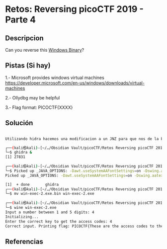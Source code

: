 # Retos: Reversing picoCTF 2019 - Parte 4

## Descripcion

Can you reverse this [Windows Binary](https://jupiter.challenges.picoctf.org/static/0ef5d0d6d552cd5e0bd60c2adbddaa94/win-exec-1.exe)?

## Pistas (Si hay)

1.- Microsoft provides windows virtual machines https://developer.microsoft.com/en-us/windows/downloads/virtual-machines

2.- Ollydbg may be helpful

3.- Flag format: PICOCTF{XXXX}

## Solución

``` Bash

Utilizando hidra hacemos una modificacion a un JNZ para que nos de la bandera directamente

┌──(kali㉿kali)-[~/…/Obsidian Vault/picoCTF/Retos Reversing picoCTF 2019 Parte 4/B1ll_Gat35]
└─$ ghidra &
[1] 27831
                                                                                                                   
┌──(kali㉿kali)-[~/…/Obsidian Vault/picoCTF/Retos Reversing picoCTF 2019 Parte 4/B1ll_Gat35]
└─$ Picked up _JAVA_OPTIONS: -Dawt.useSystemAAFontSettings=on -Dswing.aatext=true
Picked up _JAVA_OPTIONS: -Dawt.useSystemAAFontSettings=on -Dswing.aatext=true

[1]  + done       ghidra
┌──(kali㉿kali)-[~/…/Obsidian Vault/picoCTF/Retos Reversing picoCTF 2019 Parte 4/B1ll_Gat35]
└─$ mv win-exec-2.exe.bin win-exec-2.exe 
                                                                                                                   
┌──(kali㉿kali)-[~/…/Obsidian Vault/picoCTF/Retos Reversing picoCTF 2019 Parte 4/B1ll_Gat35]
└─$ wine win-exec-2.exe 
Input a number between 1 and 5 digits: 4
Initializing...
Enter the correct key to get the access codes: 4
Correct input. Printing flag: PICOCTF{These are the access codes to the vault: 1063340} 

```

## Referencias